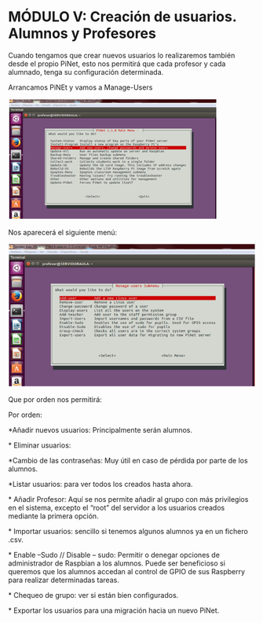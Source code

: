 # MÓDULO V: Creación de usuarios. Alumnos y Profesores

Cuando tengamos que crear nuevos usuarios lo realizaremos también desde el propio PiNet, esto nos permitirá que cada profesor y cada alumnado, tenga su configuración determinada.

Arrancamos PiNEt y vamos a Manage-Users

![](/assets/import.pnghtt)

Nos aparecerá el siguiente menú:

![](/assets/veas)

Que por orden nos permitirá:

Por orden:

\*Añadir nuevos usuarios: Principalmente serán alumnos.

\* Eliminar usuarios:

\*Cambio de las contraseñas: Muy útil en caso de pérdida por parte de los alumnos.

\*Listar usuarios: para ver todos los creados hasta ahora.

\* Añadir Profesor: Aquí se nos permite añadir al grupo con más privilegios en el sistema, excepto el “root” del servidor a los usuarios creados mediante la primera opción.

\* Importar usuarios: sencillo si tenemos algunos alumnos ya en un fichero .csv.

\* Enable –Sudo // Disable – sudo: Permitir o denegar opciones de administrador de Raspbian a los alumnos. Puede ser beneficioso si queremos que los alumnos accedan al control de GPIO de sus Raspberry para realizar determinadas tareas.

\* Chequeo de grupo: ver si están bien configurados.

\* Exportar los usuarios para una migración hacia un nuevo PiNet.



